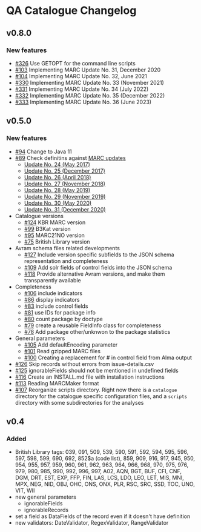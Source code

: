 # QA Catalogue Changelog

## v0.8.0

### New features

- [\#326](https://github.com/pkiraly/qa-catalogue/issues/326) Use GETOPT for the command line scripts
- [\#103](https://github.com/pkiraly/qa-catalogue/issues/103) Implementing MARC Update No. 31, December 2020
- [\#104](https://github.com/pkiraly/qa-catalogue/issues/104) Implementing MARC Update No. 32, June 2021
- [\#330](https://github.com/pkiraly/qa-catalogue/issues/330) Implementing MARC Update No. 33 (November 2021)
- [\#331](https://github.com/pkiraly/qa-catalogue/issues/331) Implementing MARC Update No. 34 (July 2022)
- [\#332](https://github.com/pkiraly/qa-catalogue/issues/332) Implementing MARC Update No. 35 (December 2022)
- [\#333](https://github.com/pkiraly/qa-catalogue/issues/333) Implementing MARC Update No. 36 (June 2023)


## v0.5.0

### New features

- [\#94](https://github.com/pkiraly/metadata-qa-marc/issues/94) Change to Java 11
- [\#89](https://github.com/pkiraly/metadata-qa-marc/issues/89)
  Check definitins against [MARC updates](https://www.loc.gov/marc/status.html)
  - [Update No. 24 (May 2017)](https://www.loc.gov/marc/up24bibliographic/bdapndxg.html)
  - [Update No. 25 (December 2017)](https://www.loc.gov/marc/up25bibliographic/bdapndxg.html)
  - [Update No. 26 (April 2018)](https://www.loc.gov/marc/up26bibliographic/bdapndxg.html)
  - [Update No. 27 (November 2018)](https://www.loc.gov/marc/up27bibliographic/bdapndxg.html)
  - [Update No. 28 (May 2019)](https://www.loc.gov/marc/up28bibliographic/bdapndxg.html)
  - [Update No. 29 (November 2019)](https://www.loc.gov/marc/up29bibliographic/bdapndxg.html)
  - [Update No. 30 (May 2020)](https://www.loc.gov/marc/up30bibliographic/bdapndxg.html)
  - [Update No. 31 (December 2020)](https://www.loc.gov/marc/bibliographic/bdapndxg.html)
- Catalogue versions
  - [\#124](https://github.com/pkiraly/metadata-qa-marc/issues/124) KBR MARC version
  - [\#99](https://github.com/pkiraly/metadata-qa-marc/issues/99) B3Kat version
  - [\#95](https://github.com/pkiraly/metadata-qa-marc/issues/95) MARC21NO version
  - [\#75](https://github.com/pkiraly/metadata-qa-marc/issues/75) British Library version
- Avram schema files related developments
  - [\#127](https://github.com/pkiraly/metadata-qa-marc/issues/127) Include version specific subfields to the JSON 
  schema representation and completeness
  - [\#109](https://github.com/pkiraly/metadata-qa-marc/issues/109) Add solr fields of control fields into the JSON 
   schema
  - [\#118](https://github.com/pkiraly/metadata-qa-marc/issues/118) Provide alternative Avram versions, and make them
  transparently available
- Completeness
  - [\#106](https://github.com/pkiraly/metadata-qa-marc/issues/106) include indicators
  - [\#86](https://github.com/pkiraly/metadata-qa-marc/issues/86) display indicators
  - [\#83](https://github.com/pkiraly/metadata-qa-marc/issues/83) include control fields
  - [\#81](https://github.com/pkiraly/metadata-qa-marc/issues/81) use IDs for package info
  - [\#80](https://github.com/pkiraly/metadata-qa-marc/issues/80) count package by doctype
  - [\#79](https://github.com/pkiraly/metadata-qa-marc/issues/79) create a reusable FieldInfo class for completeness
  - [\#78](https://github.com/pkiraly/metadata-qa-marc/issues/78) Add package other/unknwon to the package statistics
- General parameters
  - [\#105](https://github.com/pkiraly/metadata-qa-marc/issues/105) Add defaultEncoding parameter
  - [\#101](https://github.com/pkiraly/metadata-qa-marc/issues/101) Read gzipped MARC files
  - [\#100](https://github.com/pkiraly/metadata-qa-marc/issues/100) Creating a replacement for # in control field from
    Alma output
- [\#126](https://github.com/pkiraly/metadata-qa-marc/issues/126) Skip records without errors from issue-details.csv
- [\#125](https://github.com/pkiraly/metadata-qa-marc/issues/125) ignorableFields should not be mentioned in 
  undefined fields
- [\#116](https://github.com/pkiraly/metadata-qa-marc/issues/116) Create an INSTALL.md file with installation 
  instructions
- [\#113](https://github.com/pkiraly/metadata-qa-marc/issues/113) Reading MARCMaker format
- [\#107](https://github.com/pkiraly/metadata-qa-marc/issues/107) Reorganize scripts directory. Right now there is a
  `catalogue` directory for the catalogue specific configuration files, and a `scripts` directory with some 
  subdirectories for the analyses

## v0.4

### Added

- British Library tags: 039, 091, 509, 539, 590, 591, 592, 594, 595, 596, 597, 598, 599,
  690, 692, 852$a (code list), 859, 909, 916, 917, 945, 950, 954, 955, 957, 959, 960,
  961, 962, 963, 964, 966, 968, 970, 975, 976, 979, 980, 985, 990, 992, 996, 997,
  A02, AQN, BGT, BUF, CFI, CNF, DGM, DRT, EST, EXP, FFP, FIN, LAS, LCS, LDO, LEO, LET,
  MIS, MNI, MPX, NEG, NID, OBJ, OHC, ONS, ONX, PLR, RSC, SRC, SSD, TOC, UNO, VIT, WII
- new general parameters
  - ignorableFields
  - ignorableRecords
- set a field as DataFields of the record even if it doesn't have definition
- new validators: DateValidator, RegexValidator, RangeValidator